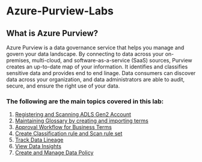 # Azure-Purview-Labs

## What is Azure Purview?
Azure Purview is a data governance service that helps you manage and govern your data landscape. 
By connecting to data across your on-premises, multi-cloud, and software-as-a-service (SaaS) sources, Purview creates an up-to-date map of your information. 
It identifies and classifies sensitive data and provides end to end linage.
Data consumers can discover data across your organization, and data administrators are able to audit, secure, and ensure the right use of your data.

### The following are the main topics covered in this lab:
1. [Registering and Scanning ADLS Gen2 Account](./steps/01_registering-and-scanning-adls-gen2-account/documentation.md)
2. [Maintaining Glossary by creating and importing terms](./steps/02_maintaining-glossary-by-creating-and-importing-terms/documentation.md)
3. [Approval Workflow for Business Terms](./steps/03_approval-workflow-for-business-terms/documentation.md)
4. [Create Classification rule and Scan rule set](./steps/04_create-classification-rule-and-scan-rule-set/documentation.md)
5. [Track Data Lineage](./steps/05_track-data-lineage-by-connecting-azure-data-factory/documentation.md)
6. [View Data Insights](./steps/06_view-data-insights/documentation.md)
7. [Create and Manage Data Policy](./steps/07_create-and-manage-data-policy/documentation.md)
